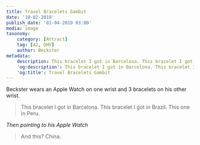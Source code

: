```yaml
---
title: Travel Bracelets Gambit
date: '10-02-2019'
publish_date: '01-04-2019 03:00'
media: image
taxonomy:
    category: [Attract]
    tag: [A2, DHV]
    author: Beckster
metadata:
    description: This bracelet I got in Barcelona. This bracelet I got in Brazil.
    'og:description': This bracelet I got in Barcelona. This bracelet I got in Brazil.
    'og:title': Travel Bracelets Gambit
---
```


Beckster wears an Apple Watch on one wrist and 3 bracelets on his other wrist.

> This bracelet I got in Barcelona. This bracelet I got in Brazil. This one in Peru.

_Then pointing to his Apple Watch_

> And this? China.